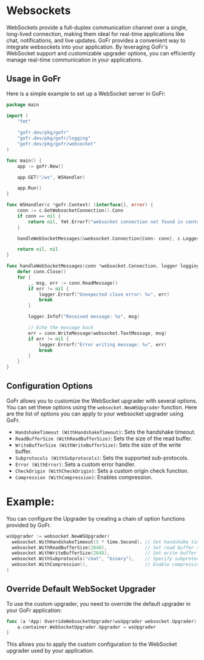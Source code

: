 # Websockets

WebSockets provide a full-duplex communication channel over a single, long-lived connection, making them ideal for 
real-time applications like chat, notifications, and live updates. GoFr provides a convenient way to integrate websockets
into your application. By leveraging GoFr's WebSocket support and customizable upgrader options,
you can efficiently manage real-time communication in your applications.

## Usage in GoFr

Here is a simple example to set up a WebSocket server in GoFr:

```go
package main

import (
    "fmt"
    
    "gofr.dev/pkg/gofr"
    "gofr.dev/pkg/gofr/logging"
    "gofr.dev/pkg/gofr/websocket"
)

func main() {
    app := gofr.New()

    app.GET("/ws", WSHandler)

    app.Run()
}

func WSHandler(c *gofr.Context) (interface{}, error) {
    conn := c.GetWebsocketConnection().Conn
    if conn == nil {
        return nil, fmt.Errorf("websocket connection not found in context")
    }

    handleWebSocketMessages(&websocket.Connection{Conn: conn}, c.Logger)

    return nil, nil
}

func handleWebSocketMessages(conn *websocket.Connection, logger logging.Logger) {
    defer conn.Close()
    for {
        _, msg, err := conn.ReadMessage()
        if err != nil {
            logger.Errorf("Unexpected close error: %v", err)
            break
        }

        logger.Infof("Received message: %s", msg)

        // Echo the message back
        err = conn.WriteMessage(websocket.TextMessage, msg)
        if err != nil {
            logger.Errorf("Error writing message: %v", err)
            break
        }
    }
}
```

## Configuration Options
GoFr allows you to customize the WebSocket upgrader with several options. You can set these options using the 
`websocket.NewWSUpgrader` function. Here are the list of options you can apply to your websocket upgrader using GoFr.

- `HandshakeTimeout (WithHandshakeTimeout)`: Sets the handshake timeout.
- `ReadBufferSize (WithReadBufferSize)`: Sets the size of the read buffer.
- `WriteBufferSize (WithWriteBufferSize)`: Sets the size of the write buffer.
- `Subprotocols (WithSubprotocols)`: Sets the supported sub-protocols.
- `Error (WithError)`:  Sets a custom error handler.
- `CheckOrigin (WithCheckOrigin)`: Sets a custom origin check function.
- `Compression (WithCompression)`:  Enables compression.

# Example:
You can configure the Upgrader by creating a chain of option functions provided by GoFr.

```go
wsUpgrader := websocket.NewWSUpgrader(
  websocket.WithHandshakeTimeout(5 * time.Second), // Set handshake timeout
  websocket.WithReadBufferSize(2048),              // Set read buffer size
  websocket.WithWriteBufferSize(2048),             // Set write buffer size
  websocket.WithSubprotocols("chat", "binary"),    // Specify subprotocols
  websocket.WithCompression(),                     // Enable compression
)
```

## Override Default WebSocket Upgrader

To use the custom upgrader, you need to override the default upgrader in your GoFr application:

``` go
func (a *App) OverrideWebsocketUpgrader(wsUpgrader websocket.Upgrader) {
    a.container.WebSocketUpgrader.Upgrader = wsUpgrader
}
```
This allows you to apply the custom configuration to the WebSocket upgrader used by your application.



